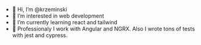 - 👋 Hi, I’m @krzeminski
- 👀 I’m interested in web development 
- 🌱 I’m currently learning react and tailwind
- 🎨 Professionaly I work with Angular and NGRX. Also I wrote tons of tests with jest and cypress.

<!-- - 💞️ I’m looking to collaborate on 
- 📫 How to reach me ... -->

<!---
krzeminski/krzeminski is a ✨ special ✨ repository because its `README.md` (this file) appears on your GitHub profile.
You can click the Preview link to take a look at your changes.
--->

